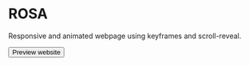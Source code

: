 # ROSA
Responsive and animated webpage using keyframes and scroll-reveal.
<head>
  <link href="https://cdn.jsdelivr.net/npm/bootstrap@5.0.2/dist/css/bootstrap.min.css" rel="stylesheet" integrity="sha384-EVSTQN3/azprG1Anm3QDgpJLIm9Nao0Yz1ztcQTwFspd3yD65VohhpuuCOmLASjC" crossorigin="anonymous">
 </head>
 <body>
<button class="btn btn-primary" onclick="https://crazy-coder8665.github.io/ROSA/">Preview website</button>
  </body>
